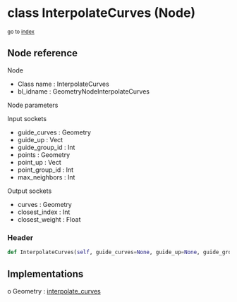 # class InterpolateCurves (Node)

<sub>go to [index](/docs/index.md)</sub>

## Node reference

Node
 - Class name : InterpolateCurves
 - bl_idname : GeometryNodeInterpolateCurves

Node parameters

Input sockets
 - guide_curves : Geometry
 - guide_up : Vect
 - guide_group_id : Int
 - points : Geometry
 - point_up : Vect
 - point_group_id : Int
 - max_neighbors : Int

Output sockets
 - curves : Geometry
 - closest_index : Int
 - closest_weight : Float

### Header

``` python
def InterpolateCurves(self, guide_curves=None, guide_up=None, guide_group_id=None, points=None, point_up=None, point_group_id=None, max_neighbors=None, node_label=None, node_color=None):
```

## Implementations

o Geometry : [interpolate_curves](/docs/GeoNodes_classes/Geometry.md#interpolate_curves) 

